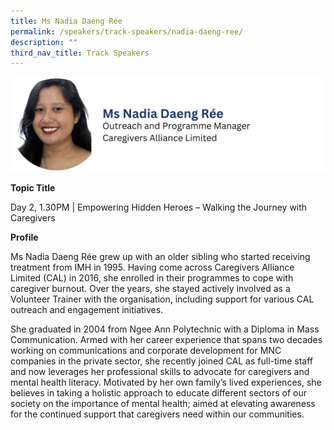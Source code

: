 ```yaml
---
title: Ms Nadia Daeng Rée
permalink: /speakers/track-speakers/nadia-daeng-ree/
description: ""
third_nav_title: Track Speakers
---
```

<div style="display: flex; flex-wrap: wrap;">
  <div style="flex-basis: 100%; max-width: 100%;">
    <img alt="track speakers 1" src="/images/SpeakersPhoto/nadiadaengree.png">
  </div>
	</div>
	
<b>Topic Title</b>

<p id="left">Day 2, 1.30PM | Empowering Hidden Heroes – Walking the Journey with Caregivers</p>

<b>Profile</b>	

Ms Nadia Daeng Rée grew up with an older sibling who started receiving treatment from IMH in 1995. Having come across Caregivers Alliance Limited (CAL) in 2016, she enrolled in their programmes to cope with caregiver burnout. Over the years, she stayed actively involved as a Volunteer Trainer with the organisation, including support for various CAL outreach and engagement initiatives.

She graduated in 2004 from Ngee Ann Polytechnic with a Diploma in Mass Communication. Armed with her career experience that spans two decades working on communications and corporate development for MNC companies in the private sector, she recently joined CAL as full-time staff and now leverages her professional skills to advocate for caregivers and mental health literacy. Motivated by her own family’s lived experiences, she believes in taking a holistic approach to educate different sectors of our society on the importance of mental health; aimed at elevating awareness for the continued support that caregivers need within our communities.